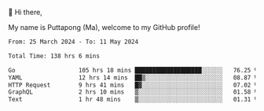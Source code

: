 👋 Hi there,

My name is Puttapong (Ma), welcome to my GitHub profile!

<!--START_SECTION:waka-->

```txt
From: 25 March 2024 - To: 11 May 2024

Total Time: 138 hrs 6 mins

Go                  105 hrs 18 mins ███████████████████░░░░░░   76.25 %
YAML                12 hrs 14 mins  ██▒░░░░░░░░░░░░░░░░░░░░░░   08.87 %
HTTP Request        9 hrs 41 mins   █▓░░░░░░░░░░░░░░░░░░░░░░░   07.02 %
GraphQL             2 hrs 10 mins   ▒░░░░░░░░░░░░░░░░░░░░░░░░   01.58 %
Text                1 hr 48 mins    ▒░░░░░░░░░░░░░░░░░░░░░░░░   01.31 %
```

<!--END_SECTION:waka-->
